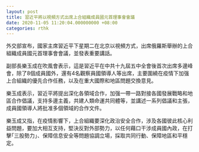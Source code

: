 ```yaml
---
layout: post
title: 習近平將以視頻方式出席上合組織成員國元首理事會會議
date: 2020-11-05 11:20:04.000000000 +08:00
categories: rthk
---
```


外交部宣布，國家主席習近平下星期二在北京以視頻方式，出席俄羅斯舉辦的上合組織成員國元首理事會會議，並發表重要講話。

副部長樂玉成在吹風會表示，這是習近平在中共十九屆五中全會後首次出席多邊峰會，除了8個成員國外，還有4名觀察員國領導人等出席，主要圍繞在疫情下加强上合組織的優先合作任務，以及在重大國際和地區問題交換意見。

樂玉成表示，習近平將提出深化各領域合作，加强一帶一路對接各國發展戰略和地區合作倡議，支持多邊主義，共建人類命運共同體等，並講述一系列倡議和主張，成員國領導人將批准多個領域的合作文件。

樂玉成又指，在疫情影響下，上合組織要深化政治安全合作，涉及各國彼此核心利益問題，要加大相互支持，堅決反對外部勢力，以任何藉口干涉成員國內政，在打擊｢三股勢力｣、保障信息安全等問題協調立場，採取共同行動、保障地區和平穩定。
